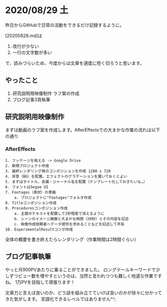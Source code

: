 # 2020/08/29 土
昨日からGitHubで日常の活動をできるだけ記録するように。

[20200828.md]は
1. 改行が少ない
2. 一行の文字数が多い

で、読みづらいため、今度からは文章を適度に短く切ろうと思います。

## やったこと
1. 研究説明用映像制作 ラフ案の作成
2. ブログ記事3頁執筆

## 研究説明用映像制作
まずは動画のラフ案を作成します。AfterEffectsでの大まかな作業の流れは以下の通り
### AfterEffects
	1. フッテージを揃える -> Google Drive
	2. 新規プロジェクト作成
	3. 最終レンダリング用のコンポジションを作成 1280 x 720
	4. 背景（BG）を配置。エフェクトのグラデーションを置いておくとよい
	5. まずはタイトル、会議・ジャーナル名を配置（テンプレート化しておきたいな…）
	6. フォントはSegoe UI
	7. Footages（素材）の準備
		a. プロジェクトに"Footages"フォルダ作成
	8. Titleコンポジション作成
	9. Proceduresコンポジション作成
		a. 主題のテキストを配置して2秒程度で消えるように
		b. シーンのイメージ画像と大まかな時間（20秒）とその内容を記述
		c. 映像作成依頼者へデータ提供を求めることなどを記述して共有
	10. ExperimentalResultコンポ作成
  全体の概要を書き終えたらレンダリング（作業時間は2時間ぐらい）

## ブログ記事執筆
やっと月900PVあたりに乗ることができました。
ロングテールキーワードで少しずつビュー数を増やすというのは、当然と言われつつも難しく地道な作業ですね。
1万PVを目指して頑張ります！

文章力と言えば良いのか、どう話を組み立てていけば良いのかが徐々に分かってきた気がします。
言語化できるレベルではありません^^;

